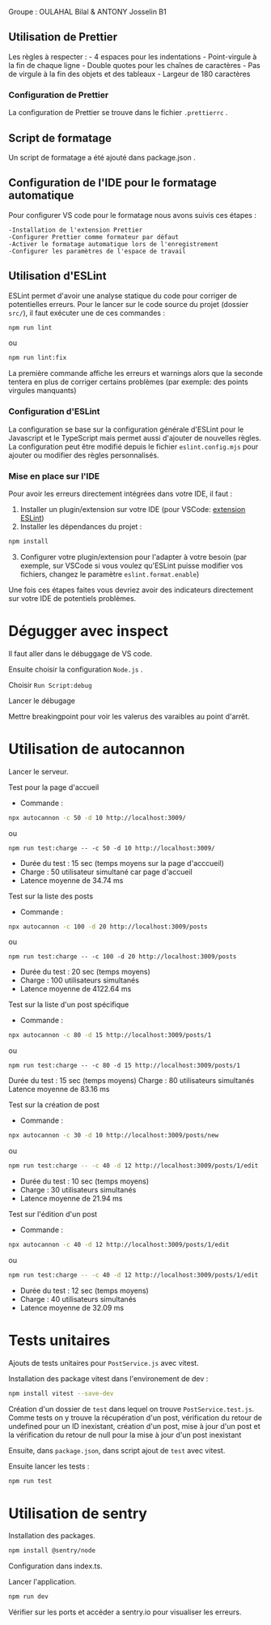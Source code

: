 Groupe : OULAHAL Bilal & ANTONY Josselin B1

## Utilisation de Prettier

Les règles à respecter : - 4 espaces pour les indentations - Point-virgule à la fin de chaque ligne - Double quotes pour les chaînes de caractères - Pas de virgule à la fin des objets et des tableaux - Largeur de 180 caractères

### Configuration de Prettier

La configuration de Prettier se trouve dans le fichier `.prettierrc` .

## Script de formatage

Un script de formatage a été ajouté dans package.json .

## Configuration de l'IDE pour le formatage automatique

Pour configurer VS code pour le formatage nous avons suivis ces étapes :

    -Installation de l'extension Prettier
    -Configurer Prettier comme formateur par défaut
    -Activer le formatage automatique lors de l'enregistrement
    -Configurer les paramètres de l'espace de travail

## Utilisation d'ESLint

ESLint permet d'avoir une analyse statique du code pour corriger de potentielles erreurs.
Pour le lancer sur le code source du projet (dossier `src/`), il faut exécuter une de ces commandes :

```sh
npm run lint
```

ou

```sh
npm run lint:fix
```

La première commande affiche les erreurs et warnings alors que la seconde tentera en plus de corriger certains problèmes (par exemple: des points virgules manquants)

### Configuration d'ESLint

La configuration se base sur la configuration générale d'ESLint pour le Javascript et le TypeScript mais permet aussi d'ajouter de nouvelles règles.
La configuration peut être modifié depuis le fichier `eslint.config.mjs` pour ajouter ou modifier des règles personnalisés.

### Mise en place sur l'IDE

Pour avoir les erreurs directement intégrées dans votre IDE, il faut :

1. Installer un plugin/extension sur votre IDE (pour VSCode: [extension ESLint](https://marketplace.visualstudio.com/items?itemName=dbaeumer.vscode-eslint))
2. Installer les dépendances du projet :

```sh
npm install
```

3. Configurer votre plugin/extension pour l'adapter à votre besoin (par exemple, sur VSCode si vous voulez qu'ESLint puisse modifier vos fichiers, changez le paramètre `eslint.format.enable`)

Une fois ces étapes faites vous devriez avoir des indicateurs directement sur votre IDE de potentiels problèmes.

# Dégugger avec inspect

Il faut aller dans le débuggage de VS code.

Ensuite choisir la configuration `Node.js` .

Choisir `Run Script:debug`

Lancer le débugage

Mettre breakingpoint pour voir les valerus des varaibles au point d'arrêt.

# Utilisation de autocannon

Lancer le serveur.

Test pour la page d'accueil

- Commande :

```sh
npx autocannon -c 50 -d 10 http://localhost:3009/
```

ou

```
npm run test:charge -- -c 50 -d 10 http://localhost:3009/
```

- Durée du test : 15 sec (temps moyens sur la page d'acccueil)
- Charge : 50 utilisateur simultané car page d'accueil
- Latence moyenne de 34.74 ms

Test sur la liste des posts

- Commande :

```sh
npx autocannon -c 100 -d 20 http://localhost:3009/posts
```

ou

```
npm run test:charge -- -c 100 -d 20 http://localhost:3009/posts
```

- Durée du test : 20 sec (temps moyens)
- Charge : 100 utilisateurs simultanés
- Latence moyenne de 4122.64 ms

Test sur la liste d'un post spécifique

- Commande :

```sh
npx autocannon -c 80 -d 15 http://localhost:3009/posts/1
```

ou

```
npm run test:charge -- -c 80 -d 15 http://localhost:3009/posts/1
```

Durée du test : 15 sec (temps moyens)
Charge : 80 utilisateurs simultanés
Latence moyenne de 83.16 ms

Test sur la création de post

- Commande :

```sh
npx autocannon -c 30 -d 10 http://localhost:3009/posts/new
```

ou

```sh
npm run test:charge -- -c 40 -d 12 http://localhost:3009/posts/1/edit
```

- Durée du test : 10 sec (temps moyens)
- Charge : 30 utilisateurs simultanés
- Latence moyenne de 21.94 ms

Test sur l'édition d'un post

- Commande :

```sh
npx autocannon -c 40 -d 12 http://localhost:3009/posts/1/edit
```

ou

```sh
npm run test:charge -- -c 40 -d 12 http://localhost:3009/posts/1/edit
```

- Durée du test : 12 sec (temps moyens)
- Charge : 40 utilisateurs simultanés
- Latence moyenne de 32.09 ms

# Tests unitaires

Ajouts de tests unitaires pour `PostService.js` avec vitest.

Installation des package vitest dans l'environement de dev :

```sh
npm install vitest --save-dev
```

Création d'un dossier de `test` dans lequel on trouve `PostService.test.js`. Comme tests on y trouve la récupération d'un post, vérification du retour de undefined pour un ID inexistant, création d'un post, mise à jour d'un post et la vérification du retour de null pour la mise à jour d'un post inexistant

Ensuite, dans `package.json`, dans script ajout de `test` avec vitest.

Ensuite lancer les tests :

```sh
npm run test
```

# Utilisation de sentry

Installation des packages.

```sh
npm install @sentry/node
```

Configuration dans index.ts.

Lancer l'application.

```sh
npm run dev
```

Vérifier sur les ports et accéder a sentry.io pour visualiser les erreurs.

